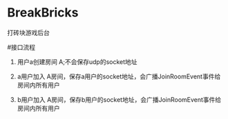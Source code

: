 # BreakBricks
打砖块游戏后台



#接口流程

1. 用户a创建房间 A;不会保存udp的socket地址

2. a用户加入 A房间，保存a用户的socket地址，会广播JoinRoomEvent事件给房间内所有用户
3. b用户加入 A房间，保存b用户的socket地址，会广播JoinRoomEvent事件给房间内所有用户